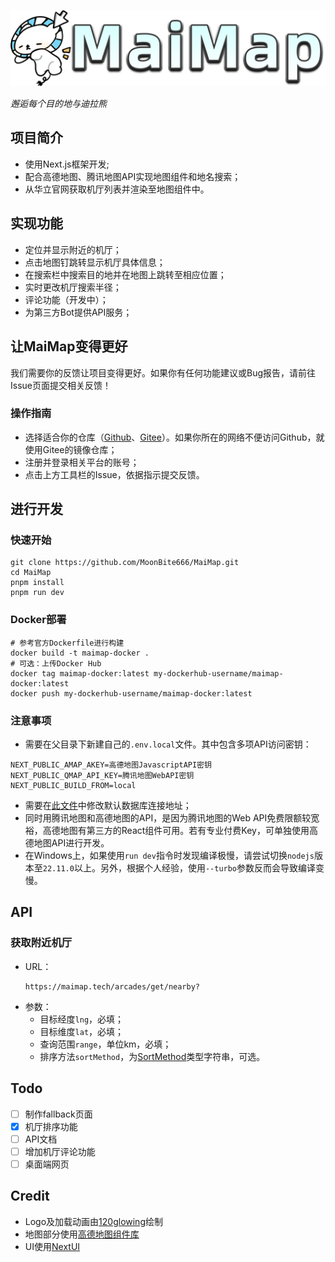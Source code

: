 ![Logo](public/Logo.png)

_邂逅每个目的地与迪拉熊_

## 项目简介

- 使用Next.js框架开发;
- 配合高德地图、腾讯地图API实现地图组件和地名搜索；
- 从华立官网获取机厅列表并渲染至地图组件中。

## 实现功能

- 定位并显示附近的机厅；
- 点击地图钉跳转显示机厅具体信息；
- 在搜索栏中搜索目的地并在地图上跳转至相应位置；
- 实时更改机厅搜索半径；
- 评论功能（开发中）；
- 为第三方Bot提供API服务；

## 让MaiMap变得更好

我们需要你的反馈让项目变得更好。如果你有任何功能建议或Bug报告，请前往Issue页面提交相关反馈！

### 操作指南

- 选择适合你的仓库（[Github](https://github.com/MoonBite666/MaiMap)、[Gitee](https://gitee.com/moonfeather/MaiMap)）。如果你所在的网络不便访问Github，就使用Gitee的镜像仓库；
- 注册并登录相关平台的账号；
- 点击上方工具栏的Issue，依据指示提交反馈。

## 进行开发

### 快速开始

```shell
git clone https://github.com/MoonBite666/MaiMap.git
cd MaiMap
pnpm install
pnpm run dev
```

### Docker部署

```shell
# 参考官方Dockerfile进行构建
docker build -t maimap-docker .
# 可选：上传Docker Hub
docker tag maimap-docker:latest my-dockerhub-username/maimap-docker:latest
docker push my-dockerhub-username/maimap-docker:latest
```

### 注意事项

- 需要在父目录下新建自己的`.env.local`文件。其中包含多项API访问密钥：
```dotenv
NEXT_PUBLIC_AMAP_AKEY=高德地图JavascriptAPI密钥
NEXT_PUBLIC_QMAP_API_KEY=腾讯地图WebAPI密钥
NEXT_PUBLIC_BUILD_FROM=local
```

- 需要在[此文件](./lib/db.ts)中修改默认数据库连接地址；
- 同时用腾讯地图和高德地图的API，是因为腾讯地图的Web API免费限额较宽裕，高德地图有第三方的React组件可用。若有专业付费Key，可单独使用高德地图API进行开发。
- 在Windows上，如果使用`run dev`指令时发现编译极慢，请尝试切换`nodejs`版本至`22.11.0`以上。另外，根据个人经验，使用`--turbo`参数反而会导致编译变慢。

## API

### 获取附近机厅
  
- URL：
    ```text
    https://maimap.tech/arcades/get/nearby?
    ```
- 参数：
  - 目标经度`lng`，必填；
  - 目标维度`lat`，必填；
  - 查询范围`range`，单位km，必填；
  - 排序方法`sortMethod`，为[SortMethod](stores/useArcades.tsx)类型字符串，可选。

## Todo

- [ ] 制作fallback页面
- [x] 机厅排序功能
- [ ] API文档
- [ ] 增加机厅评论功能
- [ ] 桌面端网页

## Credit

- Logo及加载动画由[120glowing](https://space.bilibili.com/237708867)绘制
- 地图部分使用[高德地图组件库](https://github.com/uiwjs/react-amap)
- UI使用[NextUI](https://github.com/nextui-org/nextui)